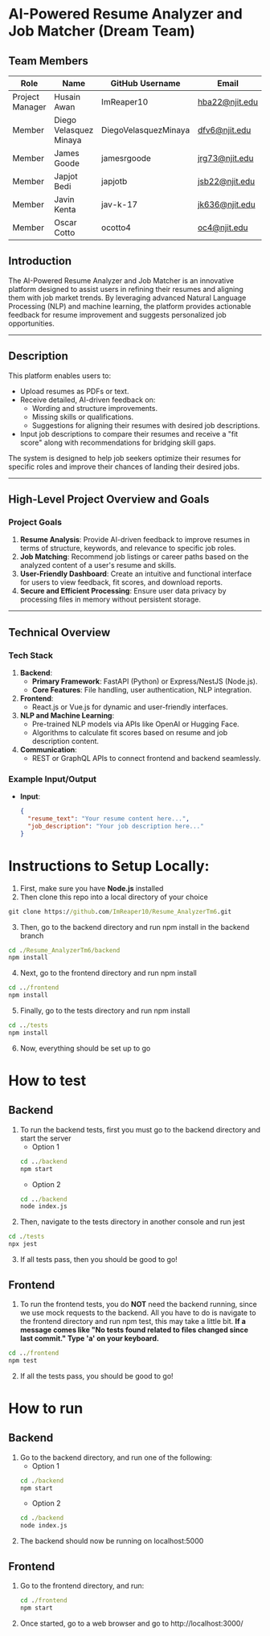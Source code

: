 
# AI-Powered Resume Analyzer and Job Matcher (Dream Team) 

## Team Members

| Role            | Name                    | GitHub Username       | Email               |
|------------------|-------------------------|-----------------------|---------------------|
| Project Manager | Husain Awan             | ImReaper10            | hba22@njit.edu      |
| Member          | Diego Velasquez Minaya  | DiegoVelasquezMinaya  | dfv6@njit.edu       |
| Member          | James Goode             | jamesrgoode           | jrg73@njit.edu      |
| Member          | Japjot Bedi             | japjotb               | jsb22@njit.edu      |
| Member          | Javin Kenta             | jav-k-17              | jk636@njit.edu      |
| Member          | Oscar Cotto             | ocotto4               | oc4@njit.edu        |



## Introduction
The AI-Powered Resume Analyzer and Job Matcher is an innovative platform designed to assist users in refining their resumes and aligning them with job market trends. By leveraging advanced Natural Language Processing (NLP) and machine learning, the platform provides actionable feedback for resume improvement and suggests personalized job opportunities.

---

## Description
This platform enables users to:
- Upload resumes as PDFs or text.
- Receive detailed, AI-driven feedback on:
  - Wording and structure improvements.
  - Missing skills or qualifications.
  - Suggestions for aligning their resumes with desired job descriptions.
- Input job descriptions to compare their resumes and receive a "fit score" along with recommendations for bridging skill gaps.

The system is designed to help job seekers optimize their resumes for specific roles and improve their chances of landing their desired jobs.

---

## High-Level Project Overview and Goals

### Project Goals
1. **Resume Analysis**: Provide AI-driven feedback to improve resumes in terms of structure, keywords, and relevance to specific job roles.
2. **Job Matching**: Recommend job listings or career paths based on the analyzed content of a user's resume and skills.
3. **User-Friendly Dashboard**: Create an intuitive and functional interface for users to view feedback, fit scores, and download reports.
4. **Secure and Efficient Processing**: Ensure user data privacy by processing files in memory without persistent storage.

---


## Technical Overview

### Tech Stack
1. **Backend**:
   - **Primary Framework**: FastAPI (Python) or Express/NestJS (Node.js).
   - **Core Features**: File handling, user authentication, NLP integration.
2. **Frontend**:
   - React.js or Vue.js for dynamic and user-friendly interfaces.
3. **NLP and Machine Learning**:
   - Pre-trained NLP models via APIs like OpenAI or Hugging Face.
   - Algorithms to calculate fit scores based on resume and job description content.
4. **Communication**:
   - REST or GraphQL APIs to connect frontend and backend seamlessly.

### Example Input/Output
- **Input**:
  ```json
  {
    "resume_text": "Your resume content here...",
    "job_description": "Your job description here..."
  }

# Instructions to Setup Locally:

1. First, make sure you have **Node.js** installed
2. Then clone this repo into a local directory of your choice
```cmd
git clone https://github.com/ImReaper10/Resume_AnalyzerTm6.git
```
3. Then, go to the backend directory and run npm install in the backend branch
```cmd
cd ./Resume_AnalyzerTm6/backend
npm install
```
4. Next, go to the frontend directory and run npm install 
```cmd
cd ../frontend
npm install
```
5. Finally, go to the tests directory and run npm install 
```cmd
cd ../tests
npm install
```
6. Now, everything should be set up to go

# How to test

## Backend
1. To run the backend tests, first you must go to the backend directory and start the server
   - Option 1
   ```cmd
   cd ../backend
   npm start
   ```
   - Option 2
   ```cmd
   cd ../backend
   node index.js
   ```
2. Then, navigate to the tests directory in another console and run jest
```cmd
cd ./tests
npx jest
```
3. If all tests pass, then you should be good to go!

## Frontend
1. To run the frontend tests, you do **NOT** need the backend running, since we use mock requests to the backend. All you have to do is navigate to the frontend directory and run npm test, this may take a little bit. **If a message comes like "No tests found related to files changed since last commit." Type 'a' on your keyboard.**
```cmd
cd ../frontend
npm test
```
2. If all the tests pass, you should be good to go!

# How to run

## Backend
1. Go to the backend directory, and run one of the following:
   - Option 1
   ```cmd
   cd ./backend
   npm start
   ```
   - Option 2
   ```cmd
   cd ./backend
   node index.js
   ```
2. The backend should now be running on localhost:5000
## Frontend
1. Go to the frontend directory, and run:
   ```cmd
   cd ./frontend
   npm start
   ```
2. Once started, go to a web browser and go to http://localhost:3000/